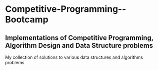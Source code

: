 # Competitive-Programming--Bootcamp

## Implementations of  Competitive Programming, Algorithm Design and Data Structure problems

My collection of solutions  to various data structures and algorithms problems
